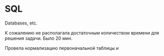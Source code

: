 # SQL
Databases, etc.


К сожалению не располагала достаточным количеством времени для решения задачи. 
Было 20 мин.

Провела нормализацию первоначальной таблицы и 

